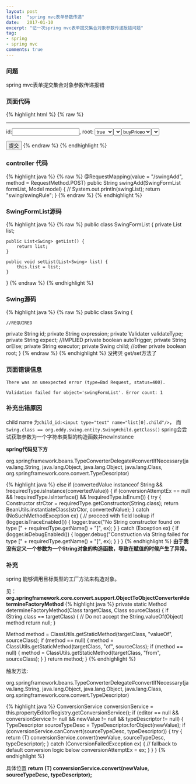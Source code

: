 ```yaml
---
layout: post
title:  "spring mvc表单参数传递"
date:   2017-01-10
excerpt: "记一次spring mvc表单提交集合对象参数传递报错问题"
tag:
- spring
- spring mvc
comments: true
---
```

### 问题
spring mvc表单提交集合对象参数传递报错

### 页面代码

{% highlight html %}
{% raw %}
<form action="swingAdd.html" method="post">
<hr/>
<p>

id:<input type="text" name="list[0].id"/>,
root: <select name="list[0].root"><option value="false">false<option><option value="true" selected="selected">true<option><select>,
expression:<input type="text" name="list[0].expression"/>,
validate_type:<select name="list[0].validateType"><option value="buyPrice">buyPriceo<ption><select>,
expect:<input type="text" name="list[0].expect"/>,
or_else:<input type="text" name="list[0].orElse"/>,
child_id:<input type="text" name="list[0].child"/>。 <input type="button" onclick="addChild(this);" value="增加子节点"/>

<p>
<input type="submit" value="提交"/>
<form>
{% endraw %}
{% endhighlight %}

### controller 代码
{% highlight java %}
{% raw %}
@RequestMapping(value = "/swingAdd", method = RequestMethod.POST)
    public String swingAdd(SwingFormList formList, Model model) {
//        System.out.println(swingList);
  return "swing/swingRule";
    }
{% endraw %}
{% endhighlight %}

### SwingFormList源码

{% highlight java %}
{% raw %}
public class SwingFormList {
    private List<Swing> list;

    public List<Swing> getList() {
        return list;
    }

    public void setList(List<Swing> list) {
        this.list = list;
    }
}
{% endraw %}
{% endhighlight %}

### Swing源码
{% highlight java %}
{% raw %}
public class Swing {

    //REQUIRED
  private String id;
    private String expression;
    private Validater validateType;
    private String expect;
    //IMPLIED
  private boolean autoTrigger;
    private String orElse;
    private String executor;
    private Swing child;
    //other
  private boolean root;
 }
{% endraw %}
{% endhighlight %}
没拷贝 get/set方法了

### 页面错误信息

```
There was an unexpected error (type=Bad Request, status=400).

Validation failed for object='swingFormList'. Error count: 1
```

### 补充出错原因
child name 为```child_id:<input type="text" name="list[0].child"/>```， 而 ```Swing.class == org.eddy.swing.entity.Swing#child.getClass()```
spring会尝试获取参数为一个字符串类型的构造函数并newInstance

__spring代码见下方__

org.springframework.beans.TypeConverterDelegate#convertIfNecessary(java.lang.String, java.lang.Object, java.lang.Object, java.lang.Class<T>, org.springframework.core.convert.TypeDescriptor)

{% highlight java %}
else if (convertedValue instanceof String && !requiredType.isInstance(convertedValue)) {
   if (conversionAttemptEx == null && !requiredType.isInterface() && !requiredType.isEnum()) {
      try {
         Constructor<T> strCtor = requiredType.getConstructor(String.class);
         return BeanUtils.instantiateClass(strCtor, convertedValue);
      }
      catch (NoSuchMethodException ex) {
         // proceed with field lookup
  if (logger.isTraceEnabled()) {
            logger.trace("No String constructor found on type [" + requiredType.getName() + "]", ex);
         }
      }
      catch (Exception ex) {
         if (logger.isDebugEnabled()) {
            logger.debug("Construction via String failed for type [" + requiredType.getName() + "]", ex);
         }
      }
   }
{% endhighlight %}
__由于我没有定义一个参数为一个String对象的构造函数，导致在赋值的时候产生了异常。__

### 补充
spring 能够调用目标类型的工厂方法来构造对象。

见：__org.springframework.core.convert.support.ObjectToObjectConverter#determineFactoryMethod__
{% highlight java %}
private static Method determineFactoryMethod(Class<?> targetClass, Class<?> sourceClass) {
  if (String.class == targetClass) {
    // Do not accept the String.valueOf(Object) method
    return null;
  }

  Method method = ClassUtils.getStaticMethod(targetClass, "valueOf", sourceClass);
  if (method == null) {
    method = ClassUtils.getStaticMethod(targetClass, "of", sourceClass);
    if (method == null) {
      method = ClassUtils.getStaticMethod(targetClass, "from", sourceClass);
    }
  }
  return method;
}
{% endhighlight %}

触发方法:

org.springframework.beans.TypeConverterDelegate#convertIfNecessary(java.lang.String, java.lang.Object, java.lang.Object, java.lang.Class<T>, org.springframework.core.convert.TypeDescriptor)

{% highlight java %}
ConversionService conversionService = this.propertyEditorRegistry.getConversionService();
if (editor == null && conversionService != null && newValue != null && typeDescriptor != null) {
  TypeDescriptor sourceTypeDesc = TypeDescriptor.forObject(newValue);
  if (conversionService.canConvert(sourceTypeDesc, typeDescriptor)) {
    try {
      return (T) conversionService.convert(newValue, sourceTypeDesc, typeDescriptor);
    }
    catch (ConversionFailedException ex) {
      // fallback to default conversion logic below
      conversionAttemptEx = ex;
    }
  }
}
{% endhighlight %}

具体位置 __return (T) conversionService.convert(newValue, sourceTypeDesc, typeDescriptor);__
